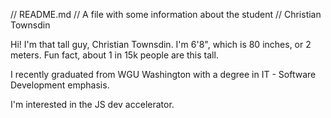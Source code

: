 // README.md
// A file with some information about the student
// Christian Townsdin

Hi!  I'm that tall guy, Christian Townsdin.  I'm 6'8", which is 80 inches, or 2 meters.
Fun fact, about 1 in 15k people are this tall.

I recently graduated from WGU Washington with a degree in IT - Software Development emphasis.

I'm interested in the JS dev accelerator.

